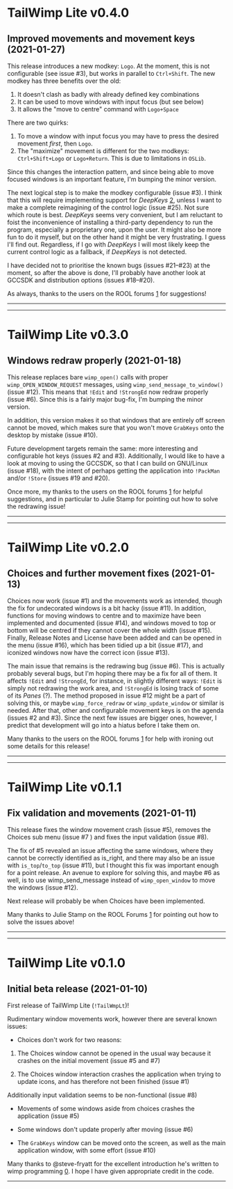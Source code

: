 # TailWimp Lite v0.4.0
## Improved movements and movement keys (2021-01-27)

This release introduces a new modkey: `Logo`. At the moment, this is not
configurable (see issue #3), but works in parallel to `Ctrl+Shift`. The new
modkey has three benefits over the old:

1. It doesn't clash as badly with already defined key combinations
2. It can be used to move windows with input focus (but see below)
3. It allows the "move to centre" command with `Logo+Space`

There are two quirks:
1. To move a window with input focus you may have to press the desired
   movement _first_, then `Logo`.
2. The "maximize" movement is different for the two modkeys:
   `Ctrl+Shift+Logo` or `Logo+Return`. This is due to limitations in `OSLib`.

Since this changes the interaction pattern, and since being able to move
focused windows is an important feature, I'm bumping the minor version.

The next logical step is to make the modkey configurable (issue #3). I think
that this will require implementing support for _DeepKeys_ [2], unless I want
to make a complete reimagining of the control logic (issue #25). Not sure
which route is best. _DeepKeys_ seems very convenient, but I am reluctant to
foist the inconvenience of installing a third-party dependency to run the
program, especially a proprietary one, upon the user. It might also be more
fun to do it myself, but on the other hand it might be very frustrating. I
guess I'll find out. Regardless, if I go with _DeepKeys_ I will most likely
keep the current control logic as a fallback, if _DeepKeys_ is not detected.

I have decided not to prioritise the known bugs (issues #21–#23) at the
moment, so after the above is done, I'll probably have another look at GCCSDK
and distribution options (issues #18–#20).

As always, thanks to the users on the ROOL forums [1] for suggestions!

---
[1]: https://www.riscosopen.org/forum
[2]: https://sites.google.com/view/nemo20000/deepkeys


----------------------
# TailWimp Lite v0.3.0
## Windows redraw properly (2021-01-18)

This release replaces bare `wimp_open()` calls with proper
`wimp_OPEN_WINDOW_REQUEST` messages, using `wimp_send_message_to_window()`
(issue #12). This means that `!Edit` and `!StrongEd` now redraw properly
(issue #6). Since this is a fairly major bug-fix, I'm bumping the minor
version.

In addition, this version makes it so that windows that are entirely off
screen cannot be moved, which makes sure that you won't move `GrabKeys` onto
the desktop by mistake (issue #10).

Future development targets remain the same: more interesting and configurable
hot keys (issues #2 and #3). Additionally, I would like to have a look at
moving to using the GCCSDK, so that I can build on GNU/Linux (issue #18),
with the intent of perhaps getting the application into `!PackMan` and/or
`!Store` (issues #19 and #20).

Once more, my thanks to the users on the ROOL forums [1] for helpful
suggestions, and in particular to Julie Stamp for pointing out how to solve
the redrawing issue!

---
[1]: https://www.riscosopen.org/forum


----------------------
# TailWimp Lite v0.2.0
## Choices and further movement fixes (2021-01-13)

Choices now work (issue #1) and the movements work as intended, though the
fix for undecorated windows is a bit hacky (issue #11). In addition,
functions for moving windows to centre and to maximize have been implemented
and documented (issue #14), and windows moved to top or bottom will be
centred if they cannot cover the whole width (issue #15). Finally, Release
Notes and License have been added and can be opened in the menu (issue #16),
which has been tidied up a bit (issue #17), and iconized windows now have the
correct icon (issue #13).

The main issue that remains is the redrawing bug (issue #6). This is actually
probably several bugs, but I'm hoping there may be a fix for all of them. It
affects `!Edit` and `!StrongEd`, for instance, in slightly different ways:
`!Edit` is simply not redrawing the work area, and `!StrongEd` is losing
track of some of its _Panes_ (?). The method proposed in issue #12 might be a
part of solving this, or maybe `wimp_force_redraw` or `wimp_update_window` or
similar is needed. After that, other and configurable movement keys is on the
agenda (issues #2 and #3). Since the next few issues are bigger ones,
however, I predict that development will go into a hiatus before I take them
on.

Many thanks to the users on the ROOL forums [1] for help with ironing out some
details for this release!

---
[1]: https://www.riscosopen.org/forum


----------------------
# TailWimp Lite v0.1.1
## Fix validation and movements (2021-01-11)

This release fixes the window movement crash (issue #5), removes the Choices
sub menu (issue #7 ) and fixes the input validation (issue #8).

The fix of #5 revealed an issue affecting the same windows, where they cannot
be correctly identified as is_right, and there may also be an issue with
`is_top`/`to_top` (issue #11), but I thought this fix was important enough
for a point release. An avenue to explore for solving this, and maybe #6 as
well, is to use wimp_send_message instead of `wimp_open_window` to move the
windows (issue #12).

Next release will probably be when Choices have been implemented.

Many thanks to Julie Stamp on the ROOL Forums [1] for pointing out how to
solve the issues above!

---
[1]: https://www.riscosopen.org/forum


----------------------
# TailWimp Lite v0.1.0
## Initial beta release (2021-01-10)

First release of TailWimp Lite (`!TailWmpLt`)!

Rudimentary window movements work, however there are several known issues:

- Choices don't work for two reasons:
1. The Choices window cannot be opened in the usual way because it crashes on
   the initial movement (issue #5 and #7)

2. The Choices window interaction crashes the application when trying to
   update icons, and has therefore not been finished (issue #1)

Additionally input validation seems to be non-functional (issue #8)

- Movements of some windows aside from choices crashes the application
  (issue #5)

- Some windows don't update properly after moving (issue #6)

- The `GrabKeys` window can be moved onto the screen, as well as the main
application window, with some effort (issue #10)

Many thanks to @steve-fryatt for the excellent introduction he's written to
wimp programming [0]. I hope I have given appropriate credit in the code.

---
[0]: http://www.stevefryatt.org.uk/risc-os/wimp-prog
